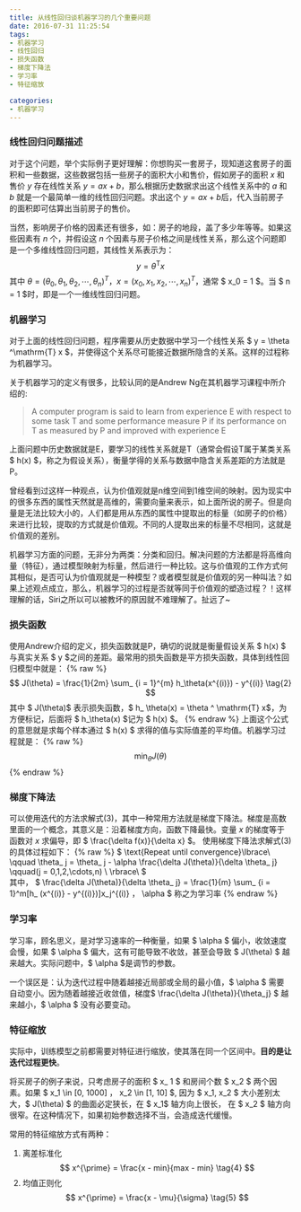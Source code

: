 ```yaml
---
title: 从线性回归谈机器学习的几个重要问题
date: 2016-07-31 11:25:54
tags: 
- 机器学习
- 线性回归
- 损失函数
- 梯度下降法
- 学习率
- 特征缩放

categories:
- 机器学习
---
```


### 线性回归问题描述

对于这个问题，举个实际例子更好理解：你想购买一套房子，现知道这套房子的面积和一些数据，这些数据包括一些房子的面积大小和售价，假如房子的面积 $x$ 和售价 $y$ 存在线性关系 $y = ax + b$，那么根据历史数据求出这个线性关系中的 $a$ 和 $b$ 就是一个最简单一维的线性回归问题。求出这个 $y = ax + b$后，代入当前房子的面积即可估算出当前房子的售价。

<!-- more -->

当然，影响房子价格的因素还有很多，如：房子的地段，盖了多少年等等。如果这些因素有 $n$ 个，并假设这 $n$ 个因素与房子价格之间是线性关系，那么这个问题即是一个多维线性回归问题，其线性关系表示为：
$$
    y = \theta ^\mathrm{T}x \tag{1}
$$ 其中 $\theta = (\theta_0, \theta_1, \theta_2, \cdots, \theta_n)^T$，$x = (x_0, x_1, x_2, \cdots, x_n)^T$，通常 $ x_0 = 1 $。当 $ n = 1 $时，即是一个一维线性回归问题。

### 机器学习

对于上面的线性回归问题，程序需要从历史数据中学习一个线性关系 $ y = \theta ^\mathrm{T} x $，并使得这个关系尽可能接近数据所隐含的关系。这样的过程称为机器学习。

关于机器学习的定义有很多，比较认同的是Andrew Ng在其机器学习课程中所介绍的: 
> A computer program is said to learn from experience E with respect to some task T and some performance measure P if its performance on T as measured by P and improved with experience E

上面问题中历史数据就是E，要学习的线性关系就是T（通常会假设T属于某类关系 $ h(x) $，称之为假设关系），衡量学得的关系与数据中隐含关系差距的方法就是P。

曾经看到过这样一种观点，认为价值观就是n维空间到1维空间的映射。因为现实中的很多东西的属性天然就是高维的，需要向量来表示，如上面所说的房子。但是向量是无法比较大小的，人们都是用从东西的属性中提取出的标量（如房子的价格）来进行比较，提取的方式就是价值观。不同的人提取出来的标量不尽相同，这就是价值观的差别。

机器学习方面的问题，无非分为两类：分类和回归。解决问题的方法都是将高维向量（特征），通过模型映射为标量，然后进行一种比较。这与价值观的工作方式何其相似，是否可认为价值观就是一种模型？或者模型就是价值观的另一种叫法？如果上述观点成立，那么，机器学习的过程是否就等同于价值观的塑造过程？！这样理解的话，Siri之所以可以被教坏的原因就不难理解了。扯远了~

### 损失函数

使用Andrew介绍的定义，损失函数就是P，确切的说就是衡量假设关系 $ h(x) $ 与真实关系 $ y $之间的差距。最常用的损失函数是平方损失函数，具体到线性回归模型中就是：
{% raw %}
$$
    J(\theta) = \frac{1}{2m} \sum_ {i = 1}^{m} h_\theta(x^{(i)}) - y^{(i)} \tag{2}
$$ 其中 $ J(\theta)$ 表示损失函数，$ h_ \theta(x) = \theta ^ \mathrm{T} x$，为方便标记，后面将 $ h_\theta(x) $记为 $ h(x) $。
{% endraw %}
上面这个公式的意思就是求每个样本通过 $ h(x) $ 求得的值与实际值差的平均值。机器学习过程就是：
{% raw %}
$$
    \min_\theta J(\theta) \tag{3}
$$
{% endraw %}

### 梯度下降法

可以使用迭代的方法求解式(3)，其中一种常用方法就是梯度下降法。梯度是高数里面的一个概念，其意义是：沿着梯度方向，函数下降最快。变量 $x$ 的梯度等于函数对 $x$ 求偏导，即 $ \frac{\delta f(x)}{\delta x} $。
使用梯度下降法求解式(3)的具体过程如下：
{% raw %}
$
    \text{Repeat until convergence}\lbrace\\
    \qquad \theta_ j = \theta_ j - \alpha \frac{\delta J(\theta)}{\delta \theta_ j} 
    \qquad(j = 0,1,2,\cdots,n) \\
    \rbrace\\
$
<br>
其中，
$ 
    \frac{\delta J(\theta)}{\delta \theta_ j} = 
    \frac{1}{m} \sum_ {i = 1}^m[h_ (x^{(i)} - y^{(i)})]x_j^{(i)} 
$，$ \alpha $ 称之为学习率
{% endraw %}

### 学习率

学习率，顾名思义，是对学习速率的一种衡量，如果 $ \alpha $ 偏小，收敛速度会慢，如果 $ \alpha $ 偏大，这有可能导致不收敛，甚至会导致 $ J(\theta) $ 越来越大。实际问题中，$ \alpha $是调节的参数。

一个误区是：认为迭代过程中随着越接近局部或全局的最小值，$ \alpha $ 需要自动变小。因为随着越接近收敛值，梯度$ \frac{\delta J(\theta)}{\theta_j} $ 越来越小，$ \alpha $ 没有必要变动。

### 特征缩放

实际中，训练模型之前都需要对特征进行缩放，使其落在同一个区间中。**目的是让迭代过程更快**。

将买房子的例子来说，只考虑房子的面积 $ x\_ 1 $ 和房间个数 $ x\_2 $ 两个因素。如果 $ x\_1 \in [0, 1000] $，$ x\_2 \in [1, 10] $, 因为 $ x\_1, x\_2 $ 大小差别太大，$ J(\theta) $ 的曲面必定狭长，在 $ x\_1$ 轴方向上很长， 在 $ x\_2 $ 轴方向很窄。在这种情况下，如果初始参数选择不当，会造成迭代缓慢。

常用的特征缩放方式有两种：
1. 离差标准化
$$
x^{\prime} = \frac{x - min}{max - min} \tag{4} 
$$
2. 均值正则化
$$ 
x^{\prime} = \frac{x - \mu}{\sigma} \tag{5}
$$
